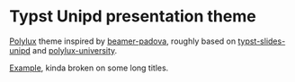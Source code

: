 # Typst Unipd presentation theme

[Polylux](https://github.com/andreasKroepelin/polylux) theme inspired by [beamer-padova](https://www.math.unipd.it/~burattin/other/tema-latex-beamer-padova/), roughly based on [typst-slides-unipd](https://github.com/SkiFire13/typst-slides-unipd) and [polylux-university](https://github.com/andreasKroepelin/polylux/blob/main/themes/university.typ).

[Example](./slides.pdf), kinda broken on some long titles.
